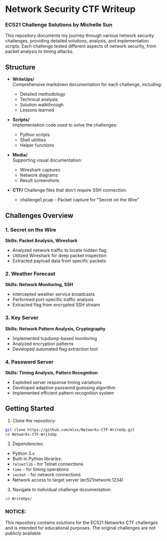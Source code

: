 # Network Security CTF Writeup
### EC521 Challenge Solutions by Michelle Sun

This repository documents my journey through various network security challenges, providing detailed solutions, analysis, and implementation scripts. Each challenge tested different aspects of network security, from packet analysis to timing attacks.

## Structure

- **WriteUps/**  
   Comprehensive markdown documentation for each challenge, including:
   - Detailed methodology
   - Technical analysis
   - Solution walkthrough
   - Lessons learned

- **Scripts/**  
   Implementation code used to solve the challenges:
   - Python scripts
   - Shell utilities
   - Helper functions

- **Media/**  
   Supporting visual documentation:
   - Wireshark captures
   - Network diagrams
   - Result screenshots

- **CTF/**
   Challenge files that don't require SSH connection:
   - challenge1.pcap - Packet capture for "Secret on the Wire"

## Challenges Overview

### 1. Secret on the Wire
**Skills: Packet Analysis, Wireshark**
- Analyzed network traffic to locate hidden flag
- Utilized Wireshark for deep packet inspection
- Extracted payload data from specific packets

### 2. Weather Forecast
**Skills: Network Monitoring, SSH**
- Intercepted weather service broadcasts
- Performed port-specific traffic analysis
- Extracted flag from encrypted SSH stream

### 3. Key Server
**Skills: Network Pattern Analysis, Cryptography**
- Implemented tcpdump-based monitoring
- Analyzed encryption patterns
- Developed automated flag extraction tool

### 4. Password Server
**Skills: Timing Analysis, Pattern Recognition**
- Exploited server response timing variations
- Developed adaptive password guessing algorithm
- Implemented efficient pattern recognition system

## Getting Started

1. Clone the repository:
```bash
git clone https://github.com/mlxs/Networks-CTF-WriteUp.git
cd Networks-CTF-WriteUp
```

2. Dependencies:
- Python 3.x
- Built-in Python libraries:
 - `telnetlib` - for Telnet connections
 - `time` - for timing operations
 - `socket` - for network connections
- Network access to target server (ec521network:1234)

3. Navigate to individual challenge documentation:
```bash
cd WriteUps/
```

### NOTICE:
This repository contains solutions for the EC521 Networks CTF challenges and is intended for educational purposes. The original challenges are not publicly available.